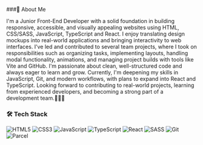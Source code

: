 ###💼 About Me

I'm a Junior Front-End Developer with a solid foundation in building responsive, accessible, and visually appealing websites using HTML, CSS/SASS, JavaScript, TypeScript and React. I enjoy translating design mockups into real-world applications and bringing interactivity to web interfaces.
I’ve led and contributed to several team projects, where I took on responsibilities such as organizing tasks, implementing layouts, handling modal functionality, animations, and managing project builds with tools like Vite and GitHub.
I'm passionate about clean, well-structured code and always eager to learn and grow. Currently, I'm deepening my skills in JavaScript, Git, and modern workflows, with plans to expand into React and TypeScript.
Looking forward to contributing to real-world projects, learning from experienced developers, and becoming a strong part of a development team.🚀🚀🚀
                                                    
### 🛠 Tech Stack
![HTML5](https://img.shields.io/badge/HTML5-E34F26?style=flat&logo=html5&logoColor=white&style=flat-square)
![CSS3](https://img.shields.io/badge/CSS3-1572B6?style=flat&logo=css3&logoColor=white)
![JavaScript](https://img.shields.io/badge/JavaScript-F7DF1E?style=flat&logo=javascript&logoColor=black)
![TypeScript](https://img.shields.io/badge/TypeScript-3178C6?style=flat&logo=typescript&logoColor=white)
![React](https://img.shields.io/badge/React-20232A?style=flat&logo=react&logoColor=61DAFB)
![SASS](https://img.shields.io/badge/SASS-CC6699?style=flat&logo=sass&logoColor=white)
![Git](https://img.shields.io/badge/Git-F05032?style=flat&logo=git&logoColor=white)
![Parcel](https://img.shields.io/badge/Parcel-5B46F8?style=flat&logo=parcel&logoColor=white)
                                    
